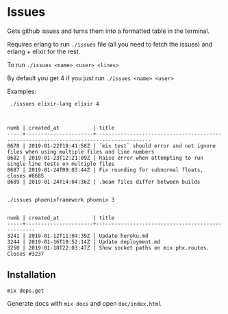 # Issues

Gets github issues and turns them into a formatted table in the terminal.

Requires erlang to run `./issues` file (all you need to fetch the issues) and erlang + elixir for the rest.

To run `./issues <name> <user> <lines>`

By default you get 4 if you just run `./issues <name> <user>`

Examples:

```
 ./issues elixir-lang elixir 4



numb | created_at           | title
-----+----------------------+----------------------------------------------------------------------------------------
8678 | 2019-01-22T19:41:58Z | `mix test` should error and not ignore files when using multiple files and line numbers
8682 | 2019-01-23T12:21:09Z | Raise error when attempting to run single line tests on multiple files
8687 | 2019-01-24T09:03:44Z | Fix rounding for subnormal floats, closes #8685
8689 | 2019-01-24T14:04:36Z | .beam files differ between builds

```

```

./issues phoenixframework phoenix 3


numb | created_at           | title
-----+----------------------+--------------------------------------------------
3241 | 2019-01-12T11:04:39Z | Update heroku.md
3244 | 2019-01-16T10:52:14Z | Update deployment.md
3250 | 2019-01-18T22:03:47Z | Show socket paths on mix phx.routes. Closes #3237
```

## Installation

`mix deps.get`

Generate docs with `mix docs` and open `doc/index.html`
